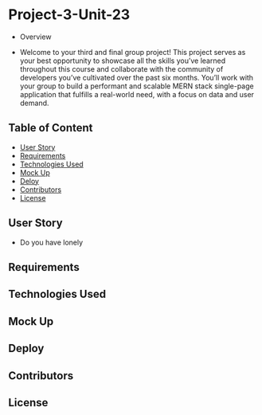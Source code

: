 # Project-3-Unit-23
* Overview
 - Welcome to your third and final group project! This project serves as your best opportunity to showcase all the skills you’ve learned throughout this course and collaborate with the community of developers you’ve cultivated over the past six months. You’ll work with your group to build a performant and scalable MERN stack single-page application that fulfills a real-world need, with a focus on data and user demand.

## Table of Content
* [User Story](#user_story)
* [Requirements](#requirements)
* [Technologies Used](#technologies_used)
* [Mock Up](#mock_up)
* [Deloy](#deploy)
* [Contributors](#contributors)
* [License](#license)
## User Story
- Do you have lonely  
## Requirements

## Technologies Used

## Mock Up

## Deploy

## Contributors

## License

